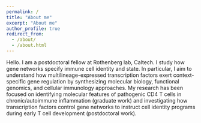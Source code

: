 ```yaml
---
permalink: /
title: "About me"
excerpt: "About me"
author_profile: true
redirect_from: 
  - /about/
  - /about.html
---
```


Hello. I am a postdoctoral fellow at Rothenberg lab, Caltech.  I study how gene networks specify immune cell identity and state.   In particular, I aim to understand how multilineage-expressed transcription factors exert context-specific gene regulation by synthesizing molecular biology, functional genomics, and cellular immunology approaches.  My research has been focused on identifying molecular features of pathogenic CD4 T cells in chronic/autoimmune inflammation (graduate work) and investigating how transcription factors control gene networks to instruct cell identity programs during early T cell development (postdoctoral work).  
